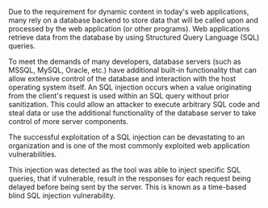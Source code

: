 Due to the requirement for dynamic content in today's web
applications, many rely on a database backend to store data that will
be called upon and processed by the web application (or other
programs). Web applications retrieve data from the database by using
Structured Query Language (SQL) queries.

To meet the demands of many
developers, database servers (such as MSSQL, MySQL, Oracle, etc.) have
additional built-in functionality that can allow extensive control of
the database and interaction with the host operating system itself.
An SQL injection occurs when a value originating from the client's
request is used within an SQL query without prior sanitization. This
could allow an attacker to execute arbitrary SQL code and steal
data or use the additional functionality of the database server to
take control of more server components.

The successful exploitation
of a SQL injection can be devastating to an organization and is one of
the most commonly exploited web application vulnerabilities.

This
injection was detected as the tool was able to inject specific SQL
queries, that if vulnerable, result in the responses for each request
being delayed before being sent by the server. This is known as a
time-based blind SQL injection vulnerability.